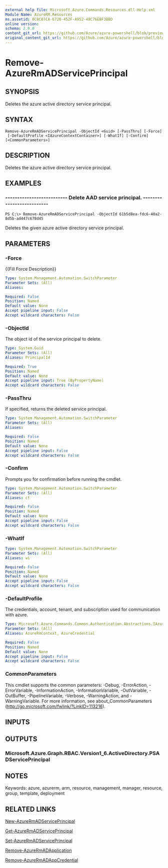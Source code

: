```yaml
---
external help file: Microsoft.Azure.Commands.Resources.dll-Help.xml
Module Name: AzureRM.Resources
ms.assetid: 0C8C07CA-6720-452F-A952-48C76EBF3BBD
online version:
schema: 2.0.0
content_git_url: https://github.com/Azure/azure-powershell/blob/preview/src/ResourceManager/Resources/Commands.Resources/help/Remove-AzureRmADServicePrincipal.md
original_content_git_url: https://github.com/Azure/azure-powershell/blob/preview/src/ResourceManager/Resources/Commands.Resources/help/Remove-AzureRmADServicePrincipal.md
---
```


# Remove-AzureRmADServicePrincipal

## SYNOPSIS
Deletes the azure active directory service principal.

## SYNTAX

```
Remove-AzureRmADServicePrincipal -ObjectId <Guid> [-PassThru] [-Force]
 [-DefaultProfile <IAzureContextContainer>] [-WhatIf] [-Confirm] [<CommonParameters>]
```

## DESCRIPTION
Deletes the azure active directory service principal.

## EXAMPLES

### --------------------------  Delete AAD service principal.  --------------------------
```
PS C:\> Remove-AzureRmADServicePrincipal -ObjectId 61b5d8ea-fdc6-40a2-8d5b-ad447c678d45
```

Deletes the given azure active directory service principal.

## PARAMETERS

### -Force
{{Fill Force Description}}

```yaml
Type: System.Management.Automation.SwitchParameter
Parameter Sets: (All)
Aliases: 

Required: False
Position: Named
Default value: None
Accept pipeline input: False
Accept wildcard characters: False
```

### -ObjectId
The object id of the service principal to delete.

```yaml
Type: System.Guid
Parameter Sets: (All)
Aliases: PrincipalId

Required: True
Position: Named
Default value: None
Accept pipeline input: True (ByPropertyName)
Accept wildcard characters: False
```

### -PassThru
If specified, returns the deleted service principal.

```yaml
Type: System.Management.Automation.SwitchParameter
Parameter Sets: (All)
Aliases: 

Required: False
Position: Named
Default value: None
Accept pipeline input: False
Accept wildcard characters: False
```

### -Confirm
Prompts you for confirmation before running the cmdlet.

```yaml
Type: System.Management.Automation.SwitchParameter
Parameter Sets: (All)
Aliases: cf

Required: False
Position: Named
Default value: None
Accept pipeline input: False
Accept wildcard characters: False
```

### -WhatIf
```yaml
Type: System.Management.Automation.SwitchParameter
Parameter Sets: (All)
Aliases: wi

Required: False
Position: Named
Default value: None
Accept pipeline input: False
Accept wildcard characters: False
```

### -DefaultProfile
The credentials, account, tenant, and subscription used for communication with azure.

```yaml
Type: Microsoft.Azure.Commands.Common.Authentication.Abstractions.IAzureContextContainer
Parameter Sets: (All)
Aliases: AzureRmContext, AzureCredential

Required: False
Position: Named
Default value: None
Accept pipeline input: False
Accept wildcard characters: False
```

### CommonParameters
This cmdlet supports the common parameters: -Debug, -ErrorAction, -ErrorVariable, -InformationAction, -InformationVariable, -OutVariable, -OutBuffer, -PipelineVariable, -Verbose, -WarningAction, and -WarningVariable. For more information, see about_CommonParameters (<http://go.microsoft.com/fwlink/?LinkID=113216>).

## INPUTS

## OUTPUTS

### Microsoft.Azure.Graph.RBAC.Version1_6.ActiveDirectory.PSADServicePrincipal

## NOTES
Keywords: azure, azurerm, arm, resource, management, manager, resource, group, template, deployment

## RELATED LINKS

[New-AzureRmADServicePrincipal](./New-AzureRmADServicePrincipal.md)

[Get-AzureRmADServicePrincipal](./Get-AzureRmADServicePrincipal.md)

[Set-AzureRmADServicePrincipal](./Set-AzureRmADServicePrincipal.md)

[Remove-AzureRmADApplication](./Remove-AzureRmADApplication.md)

[Remove-AzureRmADAppCredential](./Remove-AzureRmADAppCredential.md)
